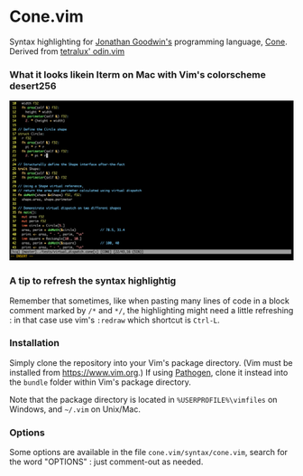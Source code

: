 # Cone.vim
Syntax highlighting for [Jonathan Goodwin's](https://jondgoodwin.com/) programming language, [Cone](https://cone.jondgoodwin.com/).
Derived from [tetralux' odin.vim](https://github.com/Tetralux/odin.vim)

### What it looks likein Iterm on Mac with Vim's colorscheme desert256
![Screenshot](cone.vim.png)

### A tip to refresh the syntax highlightig
Remember that sometimes, like when pasting many lines of code in a block comment marked by `/*` and `*/`, the highlighting
might need a little refreshing : in that case use vim's `:redraw` which shortcut is `Ctrl-L`.

### Installation

Simply clone the repository into your Vim's package directory. (Vim must be installed from https://www.vim.org.)
If using [Pathogen](https://github.com/tpope/vim-pathogen), clone it instead into the `bundle` folder within Vim's package directory.

Note that the package directory is located in `%USERPROFILE%\vimfiles` on Windows,
and `~/.vim` on Unix/Mac.

### Options

Some options are available in the file `cone.vim/syntax/cone.vim`, search for the word "OPTIONS" : just comment-out as needed.
